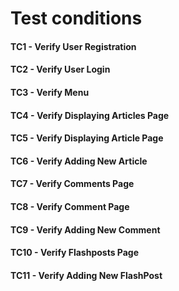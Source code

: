 # Test conditions

#### TC1 - Verify User Registration
#### TC2 - Verify User Login
#### TC3 - Verify Menu
#### TC4 - Verify Displaying Articles Page
#### TC5 - Verify Displaying Article Page 
#### TC6 - Verify Adding New Article
#### TC7 - Verify Comments Page
#### TC8 - Verify Comment Page
#### TC9 - Verify Adding New Comment
#### TC10 - Verify Flashposts Page
#### TC11 - Verify Adding New FlashPost

